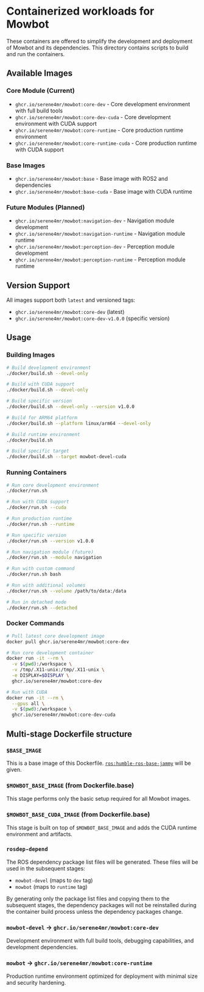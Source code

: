 # Containerized workloads for Mowbot

These containers are offered to simplify the development and deployment of Mowbot and its dependencies. This directory contains scripts to build and run the containers.

## Available Images

### Core Module (Current)
- `ghcr.io/serene4mr/mowbot:core-dev` - Core development environment with full build tools
- `ghcr.io/serene4mr/mowbot:core-dev-cuda` - Core development environment with CUDA support
- `ghcr.io/serene4mr/mowbot:core-runtime` - Core production runtime environment
- `ghcr.io/serene4mr/mowbot:core-runtime-cuda` - Core production runtime with CUDA support

### Base Images
- `ghcr.io/serene4mr/mowbot:base` - Base image with ROS2 and dependencies
- `ghcr.io/serene4mr/mowbot:base-cuda` - Base image with CUDA runtime

### Future Modules (Planned)
- `ghcr.io/serene4mr/mowbot:navigation-dev` - Navigation module development
- `ghcr.io/serene4mr/mowbot:navigation-runtime` - Navigation module runtime
- `ghcr.io/serene4mr/mowbot:perception-dev` - Perception module development
- `ghcr.io/serene4mr/mowbot:perception-runtime` - Perception module runtime

## Version Support
All images support both `latest` and versioned tags:
- `ghcr.io/serene4mr/mowbot:core-dev` (latest)
- `ghcr.io/serene4mr/mowbot:core-dev-v1.0.0` (specific version)

## Usage

### Building Images

```bash
# Build development environment
./docker/build.sh --devel-only

# Build with CUDA support
./docker/build.sh --devel-only

# Build specific version
./docker/build.sh --devel-only --version v1.0.0

# Build for ARM64 platform
./docker/build.sh --platform linux/arm64 --devel-only

# Build runtime environment
./docker/build.sh

# Build specific target
./docker/build.sh --target mowbot-devel-cuda
```

### Running Containers

```bash
# Run core development environment
./docker/run.sh

# Run with CUDA support
./docker/run.sh --cuda

# Run production runtime
./docker/run.sh --runtime

# Run specific version
./docker/run.sh --version v1.0.0

# Run navigation module (future)
./docker/run.sh --module navigation

# Run with custom command
./docker/run.sh bash

# Run with additional volumes
./docker/run.sh --volume /path/to/data:/data

# Run in detached mode
./docker/run.sh --detached
```

### Docker Commands

```bash
# Pull latest core development image
docker pull ghcr.io/serene4mr/mowbot:core-dev

# Run core development container
docker run -it --rm \
  -v $(pwd):/workspace \
  -v /tmp/.X11-unix:/tmp/.X11-unix \
  -e DISPLAY=$DISPLAY \
  ghcr.io/serene4mr/mowbot:core-dev

# Run with CUDA
docker run -it --rm \
  --gpus all \
  -v $(pwd):/workspace \
  ghcr.io/serene4mr/mowbot:core-dev-cuda
```

## Multi-stage Dockerfile structure

### `$BASE_IMAGE`

This is a base image of this Dockerfile. [`ros:humble-ros-base-jammy`](https://hub.docker.com/_/ros/tags?page=&page_size=&ordering=&name=humble-ros-base-jammy) will be given.

### `$MOWBOT_BASE_IMAGE` (from Dockerfile.base)

This stage performs only the basic setup required for all Mowbot images.

### `$MOWBOT_BASE_CUDA_IMAGE` (from Dockerfile.base)

This stage is built on top of `$MOWBOT_BASE_IMAGE` and adds the CUDA runtime environment and artifacts.

### `rosdep-depend`

The ROS dependency package list files will be generated.
These files will be used in the subsequent stages:

- `mowbot-devel` (maps to `dev` tag)
- `mowbot` (maps to `runtime` tag)

By generating only the package list files and copying them to the subsequent stages, the dependency packages will not be reinstalled during the container build process unless the dependency packages change.

### `mowbot-devel` → `ghcr.io/serene4mr/mowbot:core-dev`

Development environment with full build tools, debugging capabilities, and development dependencies.

### `mowbot` → `ghcr.io/serene4mr/mowbot:core-runtime`

Production runtime environment optimized for deployment with minimal size and security hardening.